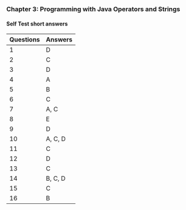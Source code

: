 ### Chapter 3: Programming with Java Operators and Strings

#### Self Test short answers

Questions | Answers
----------|--------
1         | D
2         | C
3         | D
4         | A
5         | B
6         | C
7         | A, C
8         | E
9         | D
10        | A, C, D
11        | C
12        | D
13        | C
14        | B, C, D
15        | C
16        | B
